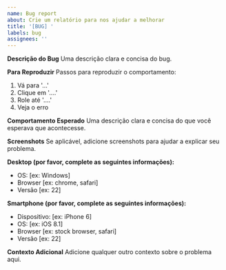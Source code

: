 ```yaml
---
name: Bug report
about: Crie um relatório para nos ajudar a melhorar
title: '[BUG] '
labels: bug
assignees: ''
---
```


**Descrição do Bug**
Uma descrição clara e concisa do bug.

**Para Reproduzir**
Passos para reproduzir o comportamento:
1. Vá para '...'
2. Clique em '....'
3. Role até '....'
4. Veja o erro

**Comportamento Esperado**
Uma descrição clara e concisa do que você esperava que acontecesse.

**Screenshots**
Se aplicável, adicione screenshots para ajudar a explicar seu problema.

**Desktop (por favor, complete as seguintes informações):**
 - OS: [ex: Windows]
 - Browser [ex: chrome, safari]
 - Versão [ex: 22]

**Smartphone (por favor, complete as seguintes informações):**
 - Dispositivo: [ex: iPhone 6]
 - OS: [ex: iOS 8.1]
 - Browser [ex: stock browser, safari]
 - Versão [ex: 22]

**Contexto Adicional**
Adicione qualquer outro contexto sobre o problema aqui. 